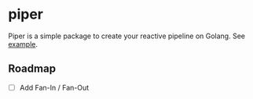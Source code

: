 # piper

Piper is a simple package to create your reactive pipeline on Golang.
See [example](./example/simple.go).

## Roadmap

- [ ] Add Fan-In / Fan-Out